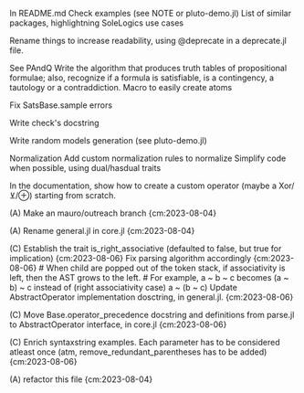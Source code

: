 In README.md
    Check examples (see NOTE or pluto-demo.jl)
    List of similar packages, highlightning SoleLogics use cases

Rename things to increase readability, using @deprecate in a deprecate.jl file.

See PAndQ
    Write the algorithm that produces truth tables of propositional formulae; also, recognize if a formula is satisfiable, is a contingency, a tautology or a contraddiction.
    Macro to easily create atoms

Fix SatsBase.sample errors

Write check's docstring

Write random models generation (see pluto-demo.jl)

Normalization
    Add custom normalization rules to normalize
    Simplify code when possible, using dual/hasdual traits

In the documentation, show how to create a custom operator (maybe a Xor/⊻/⊕) starting from scratch.

(A) Make an mauro/outreach branch {cm:2023-08-04}

(A) Rename general.jl in core.jl {cm:2023-08-04}

(C) Establish the trait is_right_associative (defaulted to false, but true for implication) {cm:2023-08-06}
    Fix parsing algorithm accordingly {cm:2023-08-06}
        # When child are popped out of the token stack, if associativity is left, then the AST grows to the left.
        # For example, a ~ b ~ c becomes (a ~ b) ~ c instead of (right associativity case) a ~ (b ~ c)
    Update AbstractOperator implementation dosctring, in general.jl. {cm:2023-08-06}

(C) Move Base.operator_precedence docstring and definitions from parse.jl to AbstractOperator interface, in core.jl {cm:2023-08-06}

(C) Enrich syntaxstring examples. Each parameter has to be considered atleast once (atm, remove_redundant_parentheses has to be added) {cm:2023-08-06}

(A) refactor this file {cm:2023-08-04}